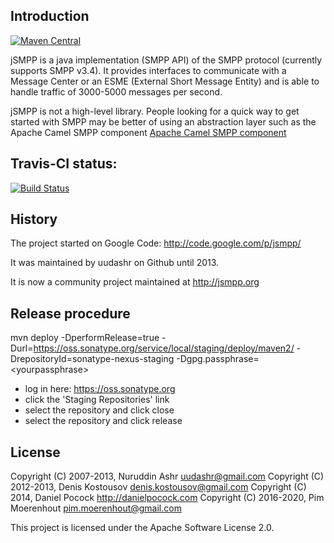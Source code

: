 Introduction
------------

[![Maven Central](https://maven-badges.herokuapp.com/maven-central/org.jsmpp/jsmpp/badge.svg)](https://maven-badges.herokuapp.com/maven-central/org.jsmpp/jsmpp)

jSMPP is a java implementation (SMPP API) of the SMPP protocol (currently supports
SMPP v3.4). It provides interfaces to communicate with a Message Center or
an ESME (External Short Message Entity) and is able to handle
traffic of 3000-5000 messages per second. 

jSMPP is not a high-level library. People looking for a quick way to
get started with SMPP may be better of using an abstraction layer such
as the Apache Camel SMPP component [Apache Camel SMPP component](https://camel.apache.org/smpp.html)

Travis-CI status:
-----------------

[![Build Status](https://travis-ci.org/opentelecoms-org/jsmpp.svg?branch=master)](https://travis-ci.org/opentelecoms-org/jsmpp)

History
-------

The project started on Google Code:  http://code.google.com/p/jsmpp/

It was maintained by uudashr on Github until 2013.

It is now a community project maintained at http://jsmpp.org

Release procedure
-----------------

  mvn deploy -DperformRelease=true -Durl=https://oss.sonatype.org/service/local/staging/deploy/maven2/ -DrepositoryId=sonatype-nexus-staging -Dgpg.passphrase=\<yourpassphrase\>

  * log in here: https://oss.sonatype.org
  * click the 'Staging Repositories' link
  * select the repository and click close
  * select the repository and click release

License
-------

Copyright (C) 2007-2013, Nuruddin Ashr <uudashr@gmail.com>
Copyright (C) 2012-2013, Denis Kostousov <denis.kostousov@gmail.com>
Copyright (C) 2014, Daniel Pocock http://danielpocock.com
Copyright (C) 2016-2020, Pim Moerenhout <pim.moerenhout@gmail.com>

This project is licensed under the Apache Software License 2.0.
